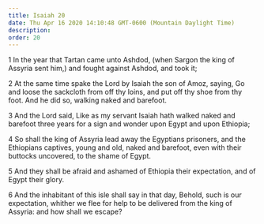 ```yaml
---
title: Isaiah 20
date: Thu Apr 16 2020 14:10:48 GMT-0600 (Mountain Daylight Time)
description: 
order: 20
---
```


<p>
  1 In the year that Tartan came unto Ashdod, (when Sargon the king of Assyria
  sent him,) and fought against Ashdod, and took it;
</p>
<p>
  2 At the same time spake the Lord by Isaiah the son of Amoz, saying, Go and
  loose the sackcloth from off thy loins, and put off thy shoe from thy foot.
  And he did so, walking naked and barefoot.
</p>
<p>
  3 And the Lord said, Like as my servant Isaiah hath walked naked and barefoot
  three years for a sign and wonder upon Egypt and upon Ethiopia;
</p>
<p>
  4 So shall the king of Assyria lead away the Egyptians prisoners, and the
  Ethiopians captives, young and old, naked and barefoot, even with their
  buttocks uncovered, to the shame of Egypt.
</p>
<p>
  5 And they shall be afraid and ashamed of Ethiopia their expectation, and of
  Egypt their glory.
</p>
<p>
  6 And the inhabitant of this isle shall say in that day, Behold, such is our
  expectation, whither we flee for help to be delivered from the king of
  Assyria: and how shall we escape?
</p>

